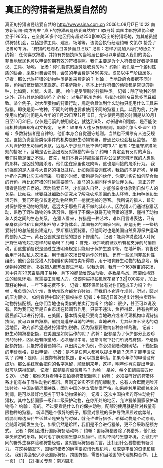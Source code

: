 # 真正的狩猎者是热爱自然的

真正的狩猎者是热爱自然的
http://www.sina.com.cn 2006年08月17日10:22 南方新闻网-南方周末
“真正的狩猎者是热爱自然的”
□李丹婷
美国中部狩猎协会成立于1965年，在全美50多个地区拥有超过250000英亩的狩猎场地，为其成员提供狩猎机会，包括提供工具、建议、场地等。该协会执行经理约翰·文策尔
接受了记者的专访。
“狩猎的规则名目繁多而且细致”
记者：怎样才能加入你们的协会？
约翰： 任何喜欢狩猎，并持有狩猎执照的当地居民都可以申请加入我们的协会。非当地居民也可以申请短期有效的狩猎执照。我们主要是为个人狩猎爱好者提供建议、工具、场地。
记者：你们提供的服务是收费的吗？
约翰：我们是一个盈利性质的协会，采取付费会员制，会员的年会费是1450美元。成员以中产阶级居多。
记者：那么允许狩猎的动物种类是谁来规定的？
约翰： 当地政府会根据不同时期，动物的繁衍情况来规定。在堪萨斯州，基本上允许狩猎的动物都是常见的物种，比如鹑、松鼠、火鸡、鹿。
羚羊是受限制的狩猎种类。
记者：除了物种的限定外，还有其他的限制吗？
约翰： 以堪萨斯州为例，狩猎的规则名目繁多而且细致。举个例子，对大型猎物的狩猎行动，规定会具体到什么动物只能用什么工具来狩猎，即使是同一物种，不同的时期也要求使用不同的狩猎工具。以鹿为例，允许使用火枪的时间是从今年的11月29日至12月10日，允许使用弓箭的时间是从10月1日至10月31日。仅仅是弓箭的使用规定，就达到9条，对长短锋利程度、是否能使用机械装置都有明文规定。
记者：如果有人违反狩猎规则，那你们怎么处理？
约翰： 多数狩猎者是自律的，他们本身会自觉遵守规则。当然也不排除有人违反规定。直接负责监管类似事件的机构是野生动物警署，普通民众也会相互监督。
“猎人对保护野生动物的贡献，远远大于那些只说不做的城市人”
记者：在遵守狩猎法规的情况下，当地是否还会出现反对狩猎的声音？
约翰：肯定会有反对的声音。我们只能是置之不理。
首先，我们本身并非那些坐在办公室整天喊环保的人想象的那样，是凶残的屠杀者。他们坐在家里也吃肉啊，这也是间接的屠杀行为。
我们强调的是人类与大自然的相处过程。比如你需要训练狗，我指的不是逗狗，单纯地扔个东西让它去拾回来。狩猎的时候，猎狗是你的伙伴，你要训练它如何配合你的行动。再比如狩猎的时候需要骑马，跟马的关系同样也是伙伴关系。
真正的狩猎者是热爱自然的。因为热爱自然，才能融入自然，才能够亲身体验到自然与人的关系，比如我，就要经过细致的研究来了解我农场周围的生态环境、生物种类和生活习性。我们不是仅仅走近动物然后开一枪就走掉的游客。
我所说的猎人，其实对保护野生动物的贡献，远远大于那些只说不做的城市人。因为猎人们通过狩猎活动，熟悉了野生动物的生活习性，懂得了不保护就将无物可猎的道理，懂得了动物和人类之间的生态关系。
在猎人看来，狩猎是一种艺术，难以用言语表达，只有亲身体验过和大自然相处的人才能体会。美国有名的国家公园，都是历史上一些热爱狩猎的总统提出建造的。罗斯福热爱狩猎，但他同时也是美国自然资源保护运动的创始人之一。黄石公园就是在他的提议下修建的。
记者：能具体说说猎人对保护野生动物起到怎样的帮助吗？
约翰： 首先，联邦政府征收所有枪支弹药的销售税，而这些销售税是通过立法明确规定只能用于保护生态平衡。在堪萨斯，销售税会用于补贴私人农场主，用于维护农场日常运作的开销。
还有一些民间非盈利性组织，他们会接受猎人的捐赠和实物拍卖所得款，用于培育野生动物的栖息地，确保物种的繁衍。
多数猎人都热爱野生环境。以我为例，我有一个160英亩的农场，其中只有22英亩是用于耕种，剩下的都留给野生动物，多数是鸟类。而要维持野生的栖息环境，就需要工具和人力，仅仅购买拖拉机就花费了32000美元，加上草籽的种植，一年下来花费不少。
记者：那环保团体有对你们造成压力吗？
约翰：我负责的几个州，当地州政府都允许狩猎，而我们本身遵守规则，所以，面对的压力很少。
如何看待中国的狩猎权拍卖
记者：中国近日首次提出计划拍卖野生动物狩猎配额，在你们当地也有类似的拍卖行为吗？
约翰： 很少，甚至可以说没有。因为我们这里是自由市场在起调节作用。只要不违法，负担得起，持有执照的居民都可以进行狩猎。在美国，基本情况是只要向当地政府或者代理机构申请狩猎执照，就可以自由狩猎，前提是遵守当地的法规。当地政府，尤其经济不发达的边远地区，政府都希望通过狩猎增加税收。因为狩猎要缴纳各种各样的税。
记者：野生动物狩猎配额，在美国是如何运作的呢？
约翰：配额是为了保护部分比较珍贵的物种，因此是有限量的，必须通过申请。通常情况下我们所说的狩猎，不是指配额狩猎，只能狩猎普通物种。以田纳西州为例，你必须登陆政府网站，下载配额的申请表格，提出申请。
记者：是不是任何人都可以提出申请？怎样才能申请成功？
约翰：是的，只要你有狩猎执照，都可以提出申请。如果今年你的申请没有成功，那么系统就会把你的名字保留，顺延到来年，这样，明年你再次提出申请，就可以获得配额。
记者：配额是有偿使用吗？
约翰： 是的，每个配额需要支付＄20。
记者：那你怎样看待中国拍卖狩猎配额呢？
约翰： 必须要有好的狩猎体系才能有益于野生动物的繁衍。否则无论实不实行配额制度，总有人会铤而走险非法狩猎。中国的情况很特殊，因为中国的枪支管制很严格。如果能利用配额带来的利润，是可以很好地服务于野生动物保护的。
记者：这次中国拍卖的野生动物狩猎权，其中包括国家一级和二级保护动物，在你所处的地区，允许猎杀国家保护动物吗？
约翰： 有的。不过要看是什么样的保护动物。配额的使用就是针对数量有限物种的狩猎。
新泽西是个很好的例子，那里对黑熊的保护导致黑熊过度繁殖，威胁到周边居民生活甚至是安危的时候，就允许进行猎杀。珍稀动物是个动态词，会随着时间发生变化。如果仍然是珍稀，我们是不会进行猎杀，更不会采取配额方式。
记者：你们会进行国际狩猎活动吗？
约翰：国际狩猎者除了狩猎外，他们还享受旅游的乐趣，同时也了解别国生态以及物种。面对不同的生态环境，会得到不同的野外生存体验和狩猎经验，这对国际狩猎者而言，比打到什么猎物更有吸引力。
在这种情况下，国际狩猎者的确需要资讯代理机构，获取更丰富的资讯和建议。
我们协会很少涉及国际狩猎。跨国狩猎，需要和当地国的代理机构合作。
[上一页]　[1]　[2]
相关专题：南方周末 

